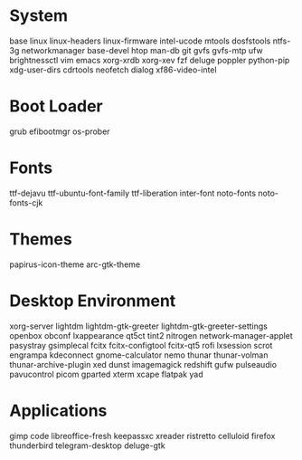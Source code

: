 # System
base
linux
linux-headers
linux-firmware
intel-ucode
mtools
dosfstools
ntfs-3g
networkmanager
base-devel
htop
man-db
git
gvfs
gvfs-mtp
ufw
brightnessctl
vim
emacs
xorg-xrdb
xorg-xev
fzf
deluge
poppler
python-pip
xdg-user-dirs
cdrtools
neofetch
dialog
xf86-video-intel


# Boot Loader
grub
efibootmgr
os-prober


# Fonts
ttf-dejavu
ttf-ubuntu-font-family
ttf-liberation
inter-font
noto-fonts
noto-fonts-cjk


# Themes
papirus-icon-theme
arc-gtk-theme


# Desktop Environment
xorg-server
lightdm
lightdm-gtk-greeter
lightdm-gtk-greeter-settings
openbox
obconf
lxappearance
qt5ct
tint2
nitrogen
network-manager-applet
pasystray
gsimplecal
fcitx
fcitx-configtool
fcitx-qt5
rofi
lxsession
scrot
engrampa
kdeconnect
gnome-calculator
nemo
thunar
thunar-volman
thunar-archive-plugin
xed
dunst
imagemagick
redshift
gufw
pulseaudio
pavucontrol
picom
gparted
xterm
xcape
flatpak
yad


# Applications
gimp
code
libreoffice-fresh
keepassxc
xreader
ristretto
celluloid
firefox
thunderbird
telegram-desktop
deluge-gtk
